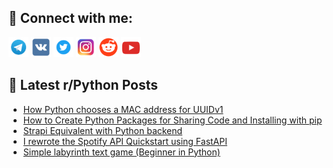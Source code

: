 ## 🔎 Connect with me:
[<img src="https://github.com/bullbesh/bullbesh/blob/main/images/Telegram.png" width="32" height="32" />](https://t.me/bullbesh)
[<img src="https://github.com/bullbesh/bullbesh/blob/main/images/VK.png" width="32" height="32" />](https://vk.com/bullbesh)
[<img src="https://github.com/bullbesh/bullbesh/blob/main/images/Twitter.png" width="32" height="32" />](https://twitter.com/bullbesh1)
[<img src="https://github.com/bullbesh/bullbesh/blob/main/images/Instagram.png" width="32" height="32" />](https://www.instagram.com/bullbesh)
[<img src="https://github.com/bullbesh/bullbesh/blob/main/images/Reddit.png" width="32" height="32" />](https://www.reddit.com/user/bullbesh)
[<img src="https://github.com/bullbesh/bullbesh/blob/main/images/YouTube.png" width="32" height="32" />](https://www.youtube.com/channel/UCtfjRs6uzgq5mfm8S06WTcg)

## 📕 Latest r/Python Posts
<!-- BLOG-POST-LIST:START -->
- [How Python chooses a MAC address for UUIDv1](https://www.reddit.com/r/Python/comments/yvchlp/how_python_chooses_a_mac_address_for_uuidv1/)
- [How to Create Python Packages for Sharing Code and Installing with pip](https://www.reddit.com/r/Python/comments/yvayu1/how_to_create_python_packages_for_sharing_code/)
- [Strapi Equivalent with Python backend](https://www.reddit.com/r/Python/comments/yv7z67/strapi_equivalent_with_python_backend/)
- [I rewrote the Spotify API Quickstart using FastAPI](https://www.reddit.com/r/Python/comments/yv6jpu/i_rewrote_the_spotify_api_quickstart_using_fastapi/)
- [Simple labyrinth text game &lpar;Beginner in Python&rpar;](https://www.reddit.com/r/Python/comments/yv4el2/simple_labyrinth_text_game_beginner_in_python/)
<!-- BLOG-POST-LIST:END -->

